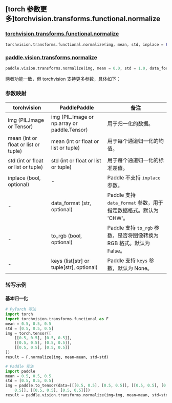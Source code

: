 ## [torch 参数更多]torchvision.transforms.functional.normalize

### [torchvision.transforms.functional.normalize](https://pytorch.org/vision/stable/generated/torchvision.transforms.functional.normalize.html)

```python
torchvision.transforms.functional.normalize(img, mean, std, inplace = False)
```

### [paddle.vision.transforms.normalize](https://www.paddlepaddle.org.cn/documentation/docs/zh/api/paddle/vision/transforms/normalize_cn.html)

```python
paddle.vision.transforms.normalize(img, mean = 0.0, std = 1.0, data_format = 'CHW', to_rgb = False, keys = None)
```

两者功能一致，但 torchvision 支持更多参数，具体如下：

### 参数映射

| torchvision | PaddlePaddle | 备注                                                         |
| -------------------------------- | ----------------------------------- | ------------------------------------------------------------ |
| img (PIL.Image or Tensor) | img (PIL.Image or np.array or paddle.Tensor) | 用于归一化的数据。 |
| mean (int or float or list or tuple)                  | mean (int or float or list or tuple) | 用于每个通道归一化的均值。                                   |
| std (int or float or list or tuple)                   | std (int or float or list or tuple)  | 用于每个通道归一化的标准差值。                               |
| inplace (bool, optional)         | -                                     | Paddle 不支持 `inplace` 参数。                               |
| -                                | data_format (str, optional)                     | Paddle 支持 `data_format` 参数，用于指定数据格式。默认为 'CHW'。 |
| -                                | to_rgb (bool, optional)                         | Paddle 支持 `to_rgb` 参数，是否将图像转换为 RGB 格式。默认为 False。 |
| -                                | keys (list[str] or tuple[str], optional)        | Paddle 支持 `keys` 参数，默认为 None。 |

### 转写示例

#### 基本归一化

```python
# PyTorch 写法
import torch
import torchvision.transforms.functional as F
mean = 0.5, 0.5, 0.5
std = [0.5, 0.5, 0.5]
img = torch.tensor([
    [[0.5, 0.5], [0.5, 0.5]],
    [[0.5, 0.5], [0.5, 0.5]],
    [[0.5, 0.5], [0.5, 0.5]]
])
result = F.normalize(img, mean=mean, std=std)
```

```python
# Paddle 写法
import paddle
mean = 0.5, 0.5, 0.5
std = [0.5, 0.5, 0.5]
img = paddle.to_tensor(data=[[[0.5, 0.5], [0.5, 0.5]], [[0.5, 0.5], [0.5,
    0.5]], [[0.5, 0.5], [0.5, 0.5]]])
result = paddle.vision.transforms.normalize(img=img, mean=mean, std=std)

```
